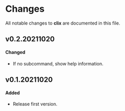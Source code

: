 # Changes

All notable changes to **clix** are documented in this file.

## v0.2.20211020

#### Changed

- If no subcommand, show help information.

## v0.1.20211020

#### Added

- Release first version.

